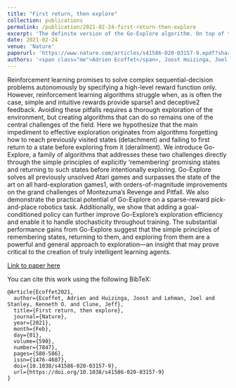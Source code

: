 ```yaml
---
title: "First return, then explore"
collection: publications
permalink: /publication/2021-02-24-first-return-then-explore
excerpt: 'The definite version of the Go-Explore algorithm. On top of the results from the original pre-print, it introduces a dynamic representation that supports all Atari games, a variant in which the exploration phase can be performed in stochastic environments, and demonstrates Go-Explore working in a robotics environment.'
date: 2021-02-24
venue: 'Nature'
paperurl: 'https://www.nature.com/articles/s41586-020-03157-9.epdf?sharing_token=fVSAoXFGOipXiv03jaRGFtRgN0jAjWel9jnR3ZoTv0M2nmoar2g6_K5n8IBFPE90s2PCF4tYuP4UnEffP83tohRanjcxryz9Usln4Rw7idY6ufIsQYVgwwD0B8UgE7JYzmgOuMdgNqvVMg7GsfFiI2ZBi9PjjmJtJGEDwzRPFWc%3D'
authors: '<span class="me">Adrien Ecoffet</span>, Joost Huizinga, Joel Lehman, Kenneth O. Stanley, Jeff Clune'
---
```

Reinforcement learning promises to solve complex sequential-decision problems autonomously by specifying a high-level reward function only. However, reinforcement learning algorithms struggle when, as is often the case, simple and intuitive rewards provide sparse1 and deceptive2 feedback. Avoiding these pitfalls requires a thorough exploration of the environment, but creating algorithms that can do so remains one of the central challenges of the field. Here we hypothesize that the main impediment to effective exploration originates from algorithms forgetting how to reach previously visited states (detachment) and failing to first return to a state before exploring from it (derailment). We introduce Go-Explore, a family of algorithms that addresses these two challenges directly through the simple principles of explicitly ‘remembering’ promising states and returning to such states before intentionally exploring. Go-Explore solves all previously unsolved Atari games and surpasses the state of the art on all hard-exploration games1, with orders-of-magnitude improvements on the grand challenges of Montezuma’s Revenge and Pitfall. We also demonstrate the practical potential of Go-Explore on a sparse-reward pick-and-place robotics task. Additionally, we show that adding a goal-conditioned policy can further improve Go-Explore’s exploration efficiency and enable it to handle stochasticity throughout training. The substantial performance gains from Go-Explore suggest that the simple principles of remembering states, returning to them, and exploring from them are a powerful and general approach to exploration—an insight that may prove critical to the creation of truly intelligent learning agents.

[Link to paper here](https://www.nature.com/articles/s41586-020-03157-9.epdf?sharing_token=fVSAoXFGOipXiv03jaRGFtRgN0jAjWel9jnR3ZoTv0M2nmoar2g6_K5n8IBFPE90s2PCF4tYuP4UnEffP83tohRanjcxryz9Usln4Rw7idY6ufIsQYVgwwD0B8UgE7JYzmgOuMdgNqvVMg7GsfFiI2ZBi9PjjmJtJGEDwzRPFWc%3D)

You can cite this work using the following BibTeX:
```
@Article{Ecoffet2021,
  author={Ecoffet, Adrien and Huizinga, Joost and Lehman, Joel and Stanley, Kenneth O. and Clune, Jeff},
  title={First return, then explore},
  journal={Nature},
  year={2021},
  month={Feb},
  day={01},
  volume={590},
  number={7847},
  pages={580-586},
  issn={1476-4687},
  doi={10.1038/s41586-020-03157-9},
  url={https://doi.org/10.1038/s41586-020-03157-9}
}
```